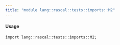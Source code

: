 ```yaml
---
title: "module lang::rascal::tests::imports::M2"
---
```


#### Usage

`import lang::rascal::tests::imports::M2;`

